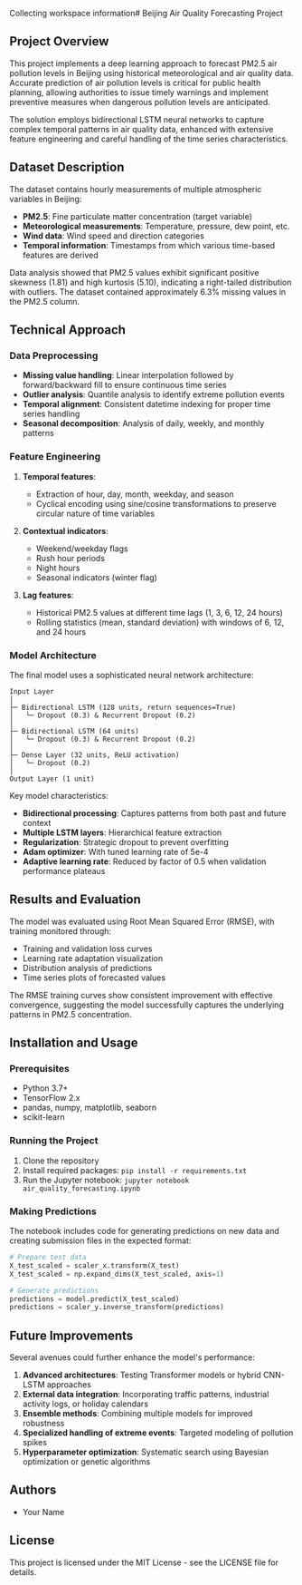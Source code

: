 Collecting workspace information# Beijing Air Quality Forecasting Project

## Project Overview

This project implements a deep learning approach to forecast PM2.5 air pollution levels in Beijing using historical meteorological and air quality data. Accurate prediction of air pollution levels is critical for public health planning, allowing authorities to issue timely warnings and implement preventive measures when dangerous pollution levels are anticipated.

The solution employs bidirectional LSTM neural networks to capture complex temporal patterns in air quality data, enhanced with extensive feature engineering and careful handling of the time series characteristics.

## Dataset Description

The dataset contains hourly measurements of multiple atmospheric variables in Beijing:

- **PM2.5**: Fine particulate matter concentration (target variable)
- **Meteorological measurements**: Temperature, pressure, dew point, etc.
- **Wind data**: Wind speed and direction categories
- **Temporal information**: Timestamps from which various time-based features are derived

Data analysis showed that PM2.5 values exhibit significant positive skewness (1.81) and high kurtosis (5.10), indicating a right-tailed distribution with outliers. The dataset contained approximately 6.3% missing values in the PM2.5 column.

## Technical Approach

### Data Preprocessing

- **Missing value handling**: Linear interpolation followed by forward/backward fill to ensure continuous time series
- **Outlier analysis**: Quantile analysis to identify extreme pollution events
- **Temporal alignment**: Consistent datetime indexing for proper time series handling
- **Seasonal decomposition**: Analysis of daily, weekly, and monthly patterns

### Feature Engineering

1. **Temporal features**:
   - Extraction of hour, day, month, weekday, and season
   - Cyclical encoding using sine/cosine transformations to preserve circular nature of time variables

2. **Contextual indicators**:
   - Weekend/weekday flags
   - Rush hour periods
   - Night hours
   - Seasonal indicators (winter flag)

3. **Lag features**:
   - Historical PM2.5 values at different time lags (1, 3, 6, 12, 24 hours)
   - Rolling statistics (mean, standard deviation) with windows of 6, 12, and 24 hours

### Model Architecture

The final model uses a sophisticated neural network architecture:

```
Input Layer
│
├─ Bidirectional LSTM (128 units, return sequences=True)
│   └─ Dropout (0.3) & Recurrent Dropout (0.2)
│
├─ Bidirectional LSTM (64 units)
│   └─ Dropout (0.3) & Recurrent Dropout (0.2)
│
├─ Dense Layer (32 units, ReLU activation)
│   └─ Dropout (0.2)
│
Output Layer (1 unit)
```

Key model characteristics:
- **Bidirectional processing**: Captures patterns from both past and future context
- **Multiple LSTM layers**: Hierarchical feature extraction
- **Regularization**: Strategic dropout to prevent overfitting
- **Adam optimizer**: With tuned learning rate of 5e-4
- **Adaptive learning rate**: Reduced by factor of 0.5 when validation performance plateaus

## Results and Evaluation

The model was evaluated using Root Mean Squared Error (RMSE), with training monitored through:

- Training and validation loss curves
- Learning rate adaptation visualization
- Distribution analysis of predictions
- Time series plots of forecasted values

The RMSE training curves show consistent improvement with effective convergence, suggesting the model successfully captures the underlying patterns in PM2.5 concentration.

## Installation and Usage

### Prerequisites
- Python 3.7+
- TensorFlow 2.x
- pandas, numpy, matplotlib, seaborn
- scikit-learn

### Running the Project
1. Clone the repository
2. Install required packages: `pip install -r requirements.txt`
3. Run the Jupyter notebook: `jupyter notebook air_quality_forecasting.ipynb`

### Making Predictions
The notebook includes code for generating predictions on new data and creating submission files in the expected format:

```python
# Prepare test data
X_test_scaled = scaler_x.transform(X_test)
X_test_scaled = np.expand_dims(X_test_scaled, axis=1)

# Generate predictions
predictions = model.predict(X_test_scaled)
predictions = scaler_y.inverse_transform(predictions)
```

## Future Improvements

Several avenues could further enhance the model's performance:

1. **Advanced architectures**: Testing Transformer models or hybrid CNN-LSTM approaches
2. **External data integration**: Incorporating traffic patterns, industrial activity logs, or holiday calendars
3. **Ensemble methods**: Combining multiple models for improved robustness
4. **Specialized handling of extreme events**: Targeted modeling of pollution spikes
5. **Hyperparameter optimization**: Systematic search using Bayesian optimization or genetic algorithms

## Authors

- Your Name

## License

This project is licensed under the MIT License - see the LICENSE file for details.
